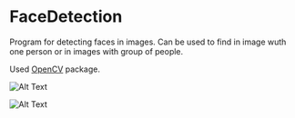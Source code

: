 # FaceDetection
Program for detecting faces in images. Can be used to find in image wuth one person or in images with group of people. 

Used [OpenCV](https://opencv.org/ "OpenCV for Python") package.


![Alt Text](https://github.com/firdavsxon/FaceDetection/blob/master/face_1.gif)




![Alt Text](https://github.com/firdavsxon/FaceDetection/blob/master/video.gif)

